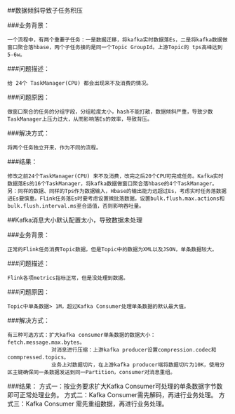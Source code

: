 ##数据倾斜导致子任务积压

###业务背景：

    一个流程中，有两个重要子任务：一是数据迁移，将kafka实时数据落Es，二是将kafka数据做窗口聚合落hbase，两个子任务接的是同一个Topic GroupId。上游Topic的 tps高峰达到5-6w。
    
###问题描述：
    
    给 24个 TaskManager(CPU) 都会出现来不及消费的情况。
    
###问题原因：

    做窗口聚合的任务的分组字段，分组粒度太小，hash不能打散，数据倾斜严重，导致少数TaskManager上压力过大，从而影响落Es的效率，导致背压。
    
###解决方式：

    将两个任务独立开来，作为不同的流程。
    
###结果：

    修改之前24个TaskManager(CPU) 来不及消费，改完之后20个CPU可完成任务。Kafka实时数据落Es的16个TaskManager，将kafka数据做窗口聚合落hbase的4个TaskManager。
    另：同样的数据、同样的Tps作为数据输入，Hbase的输出能力远超过Es，考虑实时任务落数据进Es要慎重。Flink任务落Es时要考虑设置微批落数据，设置bulk.flush.max.actions和bulk.flush.interval.ms至合适值，否则影响吞吐量。
    
    
    
##Kafka消息大小默认配置太小，导致数据未处理

###业务背景：

    正常的Flink任务消费Topic数据，但是Topic中的数据为XML以及JSON，单条数据较大。
    
###问题描述：

    Flink各项metrics指标正常，但是没处理到数据。
    
###问题原因：
    
    Topic中单条数据> 1M，超过Kafka Consumer处理单条数据的默认最大值。
    
###解决方式：

    有三种可选方式：扩大kafka consumer单条数据的数据大小：fetch.message.max.bytes。
                  对消息进行压缩：上游kafka producer设置compression.codec和commpressed.topics。
                  业务上对数据切片，在上游kafka producer端将数据切片为10K，使用分区主键确保同一条数据发送到同一Partition，consumer对消息重组。
                  
###结果：
    方式一：按业务要求扩大Kafka Consumer可处理的单条数据字节数即可正常处理业务。
    方式二：Kafka Consumer需先解码，再进行业务处理。
    方式三：Kafka Consumer 需先重组数据，再进行业务处理。
    
    
